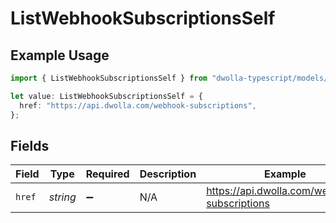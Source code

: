 # ListWebhookSubscriptionsSelf

## Example Usage

```typescript
import { ListWebhookSubscriptionsSelf } from "dwolla-typescript/models/operations";

let value: ListWebhookSubscriptionsSelf = {
  href: "https://api.dwolla.com/webhook-subscriptions",
};
```

## Fields

| Field                                        | Type                                         | Required                                     | Description                                  | Example                                      |
| -------------------------------------------- | -------------------------------------------- | -------------------------------------------- | -------------------------------------------- | -------------------------------------------- |
| `href`                                       | *string*                                     | :heavy_minus_sign:                           | N/A                                          | https://api.dwolla.com/webhook-subscriptions |